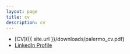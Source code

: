 ```yaml
---
layout: page
title: cv
description: cv
---
```


* [CV]({{ site.url }}/downloads/palermo_cv.pdf)
* [LinkedIn Profile](https://www.linkedin.com/in/palermo-penano-273397b8) 
